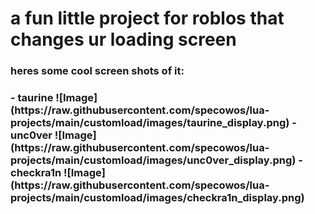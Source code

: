 # a fun little project for roblos that changes ur loading screen
<h3>heres some cool screen shots of it:<h3/>
- taurine ![Image](https://raw.githubusercontent.com/specowos/lua-projects/main/customload/images/taurine_display.png)
- unc0ver ![Image](https://raw.githubusercontent.com/specowos/lua-projects/main/customload/images/unc0ver_display.png)
- checkra1n ![Image](https://raw.githubusercontent.com/specowos/lua-projects/main/customload/images/checkra1n_display.png)
